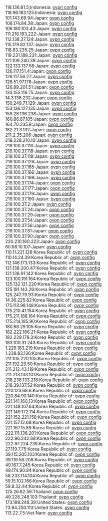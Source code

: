 118.136.81.5:Indonesia: [ovpn config](vpn/118_136_81_5.ovpn)  
118.96.183.125:Indonesia: [ovpn config](vpn/118_96_183_125.ovpn)  
101.143.69.94:Japan: [ovpn config](vpn/101_143_69_94.ovpn)  
106.174.84.38:Japan: [ovpn config](vpn/106_174_84_38.ovpn)  
106.180.103.43:Japan: [ovpn config](vpn/106_180_103_43.ovpn)  
111.216.193.222:Japan: [ovpn config](vpn/111_216_193_222.ovpn)  
112.138.37.124:Japan: [ovpn config](vpn/112_138_37_124.ovpn)  
115.179.82.137:Japan: [ovpn config](vpn/115_179_82_137.ovpn)  
118.83.235.25:Japan: [ovpn config](vpn/118_83_235_25.ovpn)  
119.231.188.231:Japan: [ovpn config](vpn/119_231_188_231.ovpn)  
121.109.240.39:Japan: [ovpn config](vpn/121_109_240_39.ovpn)  
122.133.137.58:Japan: [ovpn config](vpn/122_133_137_58.ovpn)  
126.117.151.4:Japan: [ovpn config](vpn/126_117_151_4.ovpn)  
126.117.56.27:Japan: [ovpn config](vpn/126_117_56_27.ovpn)  
126.51.97.178:Japan: [ovpn config](vpn/126_51_97_178.ovpn)  
126.89.201.51:Japan: [ovpn config](vpn/126_89_201_51.ovpn)  
133.155.116.75:Japan: [ovpn config](vpn/133_155_116_75.ovpn)  
14.3.136.232:Japan: [ovpn config](vpn/14_3_136_232.ovpn)  
150.249.71.129:Japan: [ovpn config](vpn/150_249_71_129.ovpn)  
153.136.127.135:Japan: [ovpn config](vpn/153_136_127_135.ovpn)  
159.28.136.238:Japan: [ovpn config](vpn/159_28_136_238.ovpn)  
160.86.87.105:Japan: [ovpn config](vpn/160_86_87_105.ovpn)  
164.70.235.8:Japan: [ovpn config](vpn/164_70_235_8.ovpn)  
182.21.3.132:Japan: [ovpn config](vpn/182_21_3_132.ovpn)  
211.2.35.206:Japan: [ovpn config](vpn/211_2_35_206.ovpn)  
218.228.210.10:Japan: [ovpn config](vpn/218_228_210_10.ovpn)  
219.100.37.110:Japan: [ovpn config](vpn/219_100_37_110.ovpn)  
219.100.37.118:Japan: [ovpn config](vpn/219_100_37_118.ovpn)  
219.100.37.119:Japan: [ovpn config](vpn/219_100_37_119.ovpn)  
219.100.37.126:Japan: [ovpn config](vpn/219_100_37_126.ovpn)  
219.100.37.165:Japan: [ovpn config](vpn/219_100_37_165.ovpn)  
219.100.37.166:Japan: [ovpn config](vpn/219_100_37_166.ovpn)  
219.100.37.169:Japan: [ovpn config](vpn/219_100_37_169.ovpn)  
219.100.37.174:Japan: [ovpn config](vpn/219_100_37_174.ovpn)  
219.100.37.177:Japan: [ovpn config](vpn/219_100_37_177.ovpn)  
219.100.37.179:Japan: [ovpn config](vpn/219_100_37_179.ovpn)  
219.100.37.190:Japan: [ovpn config](vpn/219_100_37_190.ovpn)  
219.100.37.2:Japan: [ovpn config](vpn/219_100_37_2.ovpn)  
219.100.37.24:Japan: [ovpn config](vpn/219_100_37_24.ovpn)  
219.100.37.29:Japan: [ovpn config](vpn/219_100_37_29.ovpn)  
219.100.37.54:Japan: [ovpn config](vpn/219_100_37_54.ovpn)  
219.100.37.56:Japan: [ovpn config](vpn/219_100_37_56.ovpn)  
219.100.37.81:Japan: [ovpn config](vpn/219_100_37_81.ovpn)  
219.100.37.90:Japan: [ovpn config](vpn/219_100_37_90.ovpn)  
220.210.160.223:Japan: [ovpn config](vpn/220_210_160_223.ovpn)  
60.68.10.107:Japan: [ovpn config](vpn/60_68_10_107.ovpn)  
110.11.221.128:Korea Republic of: [ovpn config](vpn/110_11_221_128.ovpn)  
110.14.24.39:Korea Republic of: [ovpn config](vpn/110_14_24_39.ovpn)  
112.146.173.133:Korea Republic of: [ovpn config](vpn/112_146_173_133.ovpn)  
121.138.200.47:Korea Republic of: [ovpn config](vpn/121_138_200_47.ovpn)  
121.138.91.142:Korea Republic of: [ovpn config](vpn/121_138_91_142.ovpn)  
123.100.191.164:Korea Republic of: [ovpn config](vpn/123_100_191_164.ovpn)  
125.132.121.220:Korea Republic of: [ovpn config](vpn/125_132_121_220.ovpn)  
125.191.143.26:Korea Republic of: [ovpn config](vpn/125_191_143_26.ovpn)  
125.247.79.93:Korea Republic of: [ovpn config](vpn/125_247_79_93.ovpn)  
14.36.225.82:Korea Republic of: [ovpn config](vpn/14_36_225_82.ovpn)  
175.113.98.148:Korea Republic of: [ovpn config](vpn/175_113_98_148.ovpn)  
175.210.41.154:Korea Republic of: [ovpn config](vpn/175_210_41_154.ovpn)  
175.211.188.164:Korea Republic of: [ovpn config](vpn/175_211_188_164.ovpn)  
175.214.185.90:Korea Republic of: [ovpn config](vpn/175_214_185_90.ovpn)  
180.68.29.105:Korea Republic of: [ovpn config](vpn/180_68_29_105.ovpn)  
182.222.166.21:Korea Republic of: [ovpn config](vpn/182_222_166_21.ovpn)  
182.229.178.3:Korea Republic of: [ovpn config](vpn/182_229_178_3.ovpn)  
183.100.31.243:Korea Republic of: [ovpn config](vpn/183_100_31_243.ovpn)  
1.229.183.219:Korea Republic of: [ovpn config](vpn/1_229_183_219.ovpn)  
1.238.83.136:Korea Republic of: [ovpn config](vpn/1_238_83_136.ovpn)  
211.105.220.105:Korea Republic of: [ovpn config](vpn/211_105_220_105.ovpn)  
211.192.29.50:Korea Republic of: [ovpn config](vpn/211_192_29_50.ovpn)  
211.212.43.119:Korea Republic of: [ovpn config](vpn/211_212_43_119.ovpn)  
211.213.133.101:Korea Republic of: [ovpn config](vpn/211_213_133_101.ovpn)  
218.238.133.218:Korea Republic of: [ovpn config](vpn/218_238_133_218.ovpn)  
218.39.137.52:Korea Republic of: [ovpn config](vpn/218_39_137_52.ovpn)  
220.123.68.6:Korea Republic of: [ovpn config](vpn/220_123_68_6.ovpn)  
220.84.90.140:Korea Republic of: [ovpn config](vpn/220_84_90_140.ovpn)  
221.141.160.13:Korea Republic of: [ovpn config](vpn/221_141_160_13.ovpn)  
221.148.107.64:Korea Republic of: [ovpn config](vpn/221_148_107_64.ovpn)  
221.149.172.114:Korea Republic of: [ovpn config](vpn/221_149_172_114.ovpn)  
221.152.221.158:Korea Republic of: [ovpn config](vpn/221_152_221_158.ovpn)  
221.157.12.68:Korea Republic of: [ovpn config](vpn/221_157_12_68.ovpn)  
221.167.15.89:Korea Republic of: [ovpn config](vpn/221_167_15_89.ovpn)  
222.111.136.201:Korea Republic of: [ovpn config](vpn/222_111_136_201.ovpn)  
222.96.242.68:Korea Republic of: [ovpn config](vpn/222_96_242_68.ovpn)  
222.97.224.239:Korea Republic of: [ovpn config](vpn/222_97_224_239.ovpn)  
27.119.7.75:Korea Republic of: [ovpn config](vpn/27_119_7_75.ovpn)  
39.115.205.103:Korea Republic of: [ovpn config](vpn/39_115_205_103.ovpn)  
39.119.56.208:Korea Republic of: [ovpn config](vpn/39_119_56_208.ovpn)  
49.167.7.245:Korea Republic of: [ovpn config](vpn/49_167_7_245.ovpn)  
49.174.90.94:Korea Republic of: [ovpn config](vpn/49_174_90_94.ovpn)  
58.233.114.104:Korea Republic of: [ovpn config](vpn/58_233_114_104.ovpn)  
59.15.102.166:Korea Republic of: [ovpn config](vpn/59_15_102_166.ovpn)  
59.8.32.44:Korea Republic of: [ovpn config](vpn/59_8_32_44.ovpn)  
125.26.62.59:Thailand: [ovpn config](vpn/125_26_62_59.ovpn)  
49.228.248.103:Thailand: [ovpn config](vpn/49_228_248_103.ovpn)  
173.198.248.39:United States: [ovpn config](vpn/173_198_248_39.ovpn)  
73.94.250.113:United States: [ovpn config](vpn/73_94_250_113.ovpn)  
113.22.7.5:Viet Nam: [ovpn config](vpn/113_22_7_5.ovpn)  
